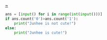 [~](boj.kr/10886)
```python
ans = [input() for i in range(int(input()))]
if ans.count('0')>ans.count('1'):
    print("Junhee is not cute!")
else:
    print("Junhee is cute!")
```